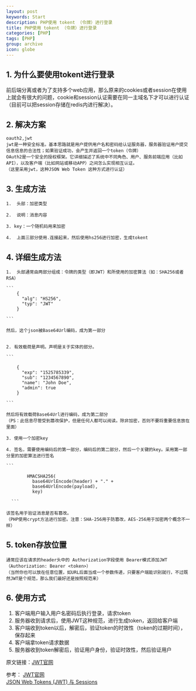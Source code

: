 ```yaml
---
layout: post
keywords: Start
description: PHP使用 tokent （令牌）进行登录
title: PHP使用 tokent （令牌）进行登录
categories: [PHP]
tags: [PHP]
group: archive
icon: globe
---
```




## 1. 为什么要使用tokent进行登录  

前后端分离或者为了支持多个web应用，那么原来的cookies或者session在使用上就会有很大的问题，cookie和session认证需要在同一主域名下才可以进行认证（目前可以把session存储在redis内进行解决）。  


## 2. 解决方案  

    oauth2,jwt   
    jwt是一种安全标准。基本思路就是用户提供用户名和密码给认证服务器，服务器验证用户提交信息信息的合法性；如果验证成功，会产生并返回一个token（令牌）  
    OAuth2是一个安全的授权框架。它详细描述了系统中不同角色、用户、服务前端应用（比如API），以及客户端（比如网站或移动APP）之间怎么实现相互认证。  
    （这里采用jwt，这种JSON Web Token 这种方式进行认证）
        
## 3. 生成方法

    1.  头部：加密类型  
    
    2.  说明：消息内容 
     
    3. key：一个随机码用来加密  
    
    4.  上面三部分使用.连接起来，然后使用hs256进行加密，生成tokent  
    
    
## 4. 详细生成方法
    
    1.  头部通常由两部分组成：令牌的类型（即JWT）和所使用的加密算法（如：SHA256或者RSA）  
    
    ```
        {
          "alg": "HS256",
          "typ": "JWT"
        }
    
    ```
    
    然后，这个json被Base64Url编码，成为第一部分
    
    
    2. 有效载荷是声明。声明是关于实体的部分。  
    
    ```
    
        {
          "exp": "1525785339",
          "sub": "1234567890",
          "name": "John Doe",
          "admin": true
        }
    
    ```
    
    然后将有效载荷Base64Url进行编码，成为第二部分  
    （PS：此信息尽管受到篡改保护，但是任何人都可以阅读。除非加密，否则不要将重要信息放在里面）  
    
    3. 使用一个加密key  
    
    4. 签名，需要使用编码后的第一部分，编码后的第二部分，然后一个关键的key。采用第一部分里的加密算法进行签名  
    
    ```
    
            HMACSHA256(
              base64UrlEncode(header) + "." +
              base64UrlEncode(payload),
              key)
      
      ```
      
    该签名用于验证消息是否有篡改。  
    （PHP使用crypt方法进行加密。注意：SHA-256用于防篡改，AES-256用于加密两个概念不一样）  
    
 
## 5. token存放位置

    通常应该在请求的header头中的 Authorization字段使用 Bearer模式添加JWT（Authorization: Bearer <token>）  
    （当然你也可以放在任意位置，如URL后面当成一个参数传递，只要客户端能识别就行，不过既然JWT是个规范，那么我们最好还是按照规范来）

## 6. 使用方式
    
   1. 客户端用户输入用户名密码后执行登录，请求token  
   2. 服务器收到请求后，使用JWT这种规范，进行生成token，返回给客户端  
   3. 客户端收到token以后，解密后，验证token的时效性（token的过期时间），保存起来  
   4. 客户端拿token请求数据  
   5. 服务器收到token解密后，验证用户身份，验证时效性，然后验证用户
   
   
    

原文链接：[JWT官网](https://jwt.io/introduction/)  

参考：
[JWT官网](https://jwt.io/introduction/)  
[JSON Web Tokens (JWT) 与 Sessions](http://www.qcyoung.com/2016/07/04/%E3%80%90%E8%AF%91%E3%80%91JSON%20Web%20Tokens%20(JWT)%20%E4%B8%8E%20Sessions/#code-alg-code-suan-fa)  
